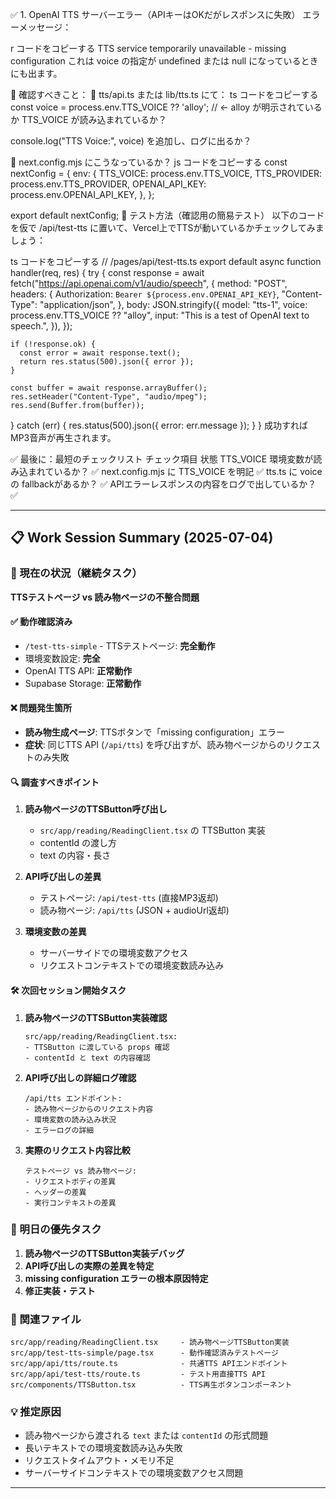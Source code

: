 ✅ 1. OpenAI TTS サーバーエラー（APIキーはOKだがレスポンスに失敗）
エラーメッセージ：

r
コードをコピーする
TTS service temporarily unavailable - missing configuration
これは voice の指定が undefined または null になっているときにも出ます。

🔧 確認すべきこと：
🔸 tts/api.ts または lib/tts.ts にて：
ts
コードをコピーする
const voice = process.env.TTS_VOICE ?? 'alloy'; // ← alloy が明示されているか
TTS_VOICE が読み込まれているか？

console.log("TTS Voice:", voice) を追加し、ログに出るか？

🔸 next.config.mjs にこうなっているか？
js
コードをコピーする
const nextConfig = {
  env: {
    TTS_VOICE: process.env.TTS_VOICE,
    TTS_PROVIDER: process.env.TTS_PROVIDER,
    OPENAI_API_KEY: process.env.OPENAI_API_KEY,
  },
};

export default nextConfig;
🧪 テスト方法（確認用の簡易テスト）
以下のコードを仮で /api/test-tts に置いて、Vercel上でTTSが動いているかチェックしてみましょう：

ts
コードをコピーする
// /pages/api/test-tts.ts
export default async function handler(req, res) {
  try {
    const response = await fetch("https://api.openai.com/v1/audio/speech", {
      method: "POST",
      headers: {
        Authorization: `Bearer ${process.env.OPENAI_API_KEY}`,
        "Content-Type": "application/json",
      },
      body: JSON.stringify({
        model: "tts-1",
        voice: process.env.TTS_VOICE ?? "alloy",
        input: "This is a test of OpenAI text to speech.",
      }),
    });

    if (!response.ok) {
      const error = await response.text();
      return res.status(500).json({ error });
    }

    const buffer = await response.arrayBuffer();
    res.setHeader("Content-Type", "audio/mpeg");
    res.send(Buffer.from(buffer));
  } catch (err) {
    res.status(500).json({ error: err.message });
  }
}
成功すればMP3音声が再生されます。

✅ 最後に：最短のチェックリスト
チェック項目	状態
TTS_VOICE 環境変数が読み込まれているか？	✅
next.config.mjs に TTS_VOICE を明記	✅
tts.ts に voice の fallbackがあるか？	✅
APIエラーレスポンスの内容をログで出しているか？	✅

---

## 📋 Work Session Summary (2025-07-04)

### 🚨 現在の状況（継続タスク）

**TTSテストページ vs 読み物ページの不整合問題**

#### ✅ 動作確認済み
- `/test-tts-simple` - TTSテストページ: **完全動作**
- 環境変数設定: **完全**
- OpenAI TTS API: **正常動作**
- Supabase Storage: **正常動作**

#### ❌ 問題発生箇所
- **読み物生成ページ**: TTSボタンで「missing configuration」エラー
- **症状**: 同じTTS API (`/api/tts`) を呼び出すが、読み物ページからのリクエストのみ失敗

#### 🔍 調査すべきポイント

1. **読み物ページのTTSButton呼び出し**
   - `src/app/reading/ReadingClient.tsx` の TTSButton 実装
   - contentId の渡し方
   - text の内容・長さ

2. **API呼び出しの差異**
   - テストページ: `/api/test-tts` (直接MP3返却)
   - 読み物ページ: `/api/tts` (JSON + audioUrl返却)

3. **環境変数の差異**
   - サーバーサイドでの環境変数アクセス
   - リクエストコンテキストでの環境変数読み込み

#### 🛠 次回セッション開始タスク

1. **読み物ページのTTSButton実装確認**
   ```
   src/app/reading/ReadingClient.tsx:
   - TTSButton に渡している props 確認
   - contentId と text の内容確認
   ```

2. **API呼び出しの詳細ログ確認**
   ```
   /api/tts エンドポイント:
   - 読み物ページからのリクエスト内容
   - 環境変数の読み込み状況
   - エラーログの詳細
   ```

3. **実際のリクエスト内容比較**
   ```
   テストページ vs 読み物ページ:
   - リクエストボディの差異
   - ヘッダーの差異
   - 実行コンテキストの差異
   ```

### 🎯 明日の優先タスク

1. **読み物ページのTTSButton実装デバッグ**
2. **API呼び出しの実際の差異を特定**
3. **missing configuration エラーの根本原因特定**
4. **修正実装・テスト**

### 📁 関連ファイル

```
src/app/reading/ReadingClient.tsx     - 読み物ページTTSButton実装
src/app/test-tts-simple/page.tsx      - 動作確認済みテストページ
src/app/api/tts/route.ts              - 共通TTS APIエンドポイント
src/app/api/test-tts/route.ts         - テスト用直接TTS API
src/components/TTSButton.tsx          - TTS再生ボタンコンポーネント
```

### 💡 推定原因

- 読み物ページから渡される `text` または `contentId` の形式問題
- 長いテキストでの環境変数読み込み失敗
- リクエストタイムアウト・メモリ不足
- サーバーサイドコンテキストでの環境変数アクセス問題

---

